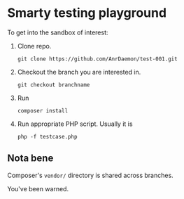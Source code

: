 # Smarty testing playground

To get into the sandbox of interest:

1. Clone repo.
    ```
    git clone https://github.com/AnrDaemon/test-001.git
    ```
2. Checkout the branch you are interested in.
    ```
    git checkout branchname
    ```
3. Run
    ```
    composer install
    ```
4. Run appropriate PHP script. Usually it is
    ```
    php -f testcase.php
    ```

## Nota bene

Composer's `vendor/` directory is shared across branches.

You've been warned.

